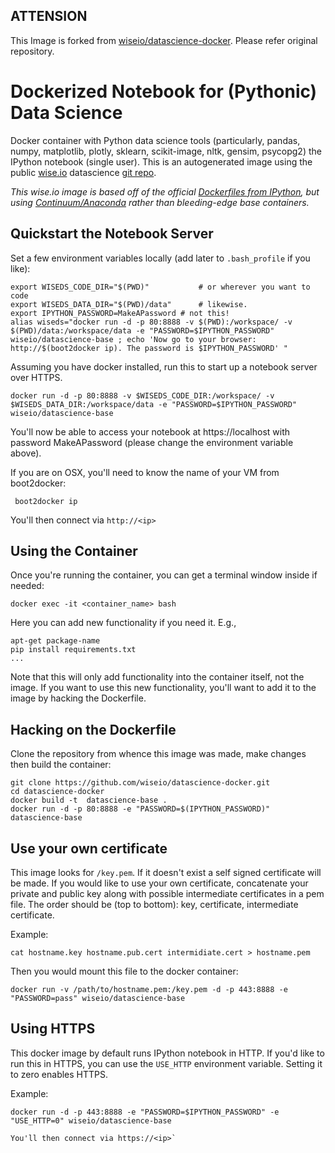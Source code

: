 ## __ATTENSION__

This Image is forked from [wiseio/datascience-docker](https://github.com/wiseio/datascience-docker). Please refer original repository.

Dockerized Notebook for (Pythonic) Data Science
======================

Docker container with Python data science tools (particularly, pandas, numpy, matplotlib, plotly, sklearn, scikit-image, nltk, gensim, psycopg2) the IPython notebook (single user). This is an autogenerated image using the public [wise.io](http://wise.io) datascience [git repo](https://github.com/wiseio/datascience-docker).

*This wise.io image is based off of the official [Dockerfiles from IPython](https://github.com/ipython/docker-notebook/tree/master/notebook), but using [Continuum/Anaconda](http://continuum.io) rather than bleeding-edge base containers.*

## Quickstart the Notebook Server

Set a few environment variables locally (add later to `.bash_profile` if you like):

```
export WISEDS_CODE_DIR="$(PWD)"           # or wherever you want to code
export WISEDS_DATA_DIR="$(PWD)/data"      # likewise.
export IPYTHON_PASSWORD=MakeAPassword # not this!
alias wiseds="docker run -d -p 80:8888 -v $(PWD):/workspace/ -v $(PWD)/data:/workspace/data -e "PASSWORD=$IPYTHON_PASSWORD" wiseio/datascience-base ; echo 'Now go to your browser: http://$(boot2docker ip). The password is $IPYTHON_PASSWORD' "
```

Assuming you have docker installed, run this to start up a notebook server over HTTPS.

```
docker run -d -p 80:8888 -v $WISEDS_CODE_DIR:/workspace/ -v $WISEDS_DATA_DIR:/workspace/data -e "PASSWORD=$IPYTHON_PASSWORD" wiseio/datascience-base
```

You'll now be able to access your notebook at https://localhost with password MakeAPassword (please change the environment variable above).

If you are on OSX, you'll need to know the name of your VM from boot2docker:

```
 boot2docker ip
```

You'll then connect via `http://<ip>`

## Using the Container ##

Once you're running the container, you can get a terminal window inside if needed:

```
docker exec -it <container_name> bash
```

Here you can add new functionality if you need it. E.g.,

```
apt-get package-name
pip install requirements.txt
...
```

Note that this will only add functionality into the container itself, not the image. If you want to use this new functionality, you'll want to add it to the image by hacking the Dockerfile.

## Hacking on the Dockerfile

Clone the repository from whence this image was made, make changes then build the container:

```
git clone https://github.com/wiseio/datascience-docker.git
cd datascience-docker
docker build -t  datascience-base .
docker run -d -p 80:8888 -e "PASSWORD=$(IPYTHON_PASSWORD)" datascience-base
```

## Use your own certificate
This image looks for `/key.pem`. If it doesn't exist a self signed certificate will be made. If you would like to use your own certificate, concatenate your private and public key along with possible intermediate certificates in a pem file. The order should be (top to bottom): key, certificate, intermediate certificate.

Example:

```
cat hostname.key hostname.pub.cert intermidiate.cert > hostname.pem
```

Then you would mount this file to the docker container:

```
docker run -v /path/to/hostname.pem:/key.pem -d -p 443:8888 -e "PASSWORD=pass" wiseio/datascience-base
```

## Using HTTPS
This docker image by default runs IPython notebook in HTTP.  If you'd like to run this in HTTPS,
you can use the `USE_HTTP` environment variable.  Setting it to zero enables HTTPS.

Example:

```
docker run -d -p 443:8888 -e "PASSWORD=$IPYTHON_PASSWORD" -e "USE_HTTP=0" wiseio/datascience-base

You'll then connect via https://<ip>`
```